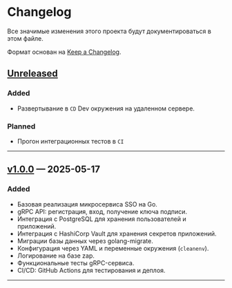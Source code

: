# Changelog

Все значимые изменения этого проекта будут документироваться в этом файле.

Формат основан на [Keep a Changelog](https://keepachangelog.com/ru/1.0.0/).

## [Unreleased]

### Added
- Развертывание в `CD` Dev окружения на удаленном сервере.

### Planned
- Прогон интеграционных тестов в `CI`

---

## [v1.0.0] — 2025-05-17

### Added
- Базовая реализация микросервиса SSO на Go.
- gRPC API: регистрация, вход, получение ключа подписи.
- Интеграция с PostgreSQL для хранения пользователей и приложений.
- Интеграция с HashiCorp Vault для хранения секретов приложений.
- Миграции базы данных через golang-migrate.
- Конфигурация через YAML и переменные окружения (`cleanenv`).
- Логирование на базе zap.
- Функциональные тесты gRPC-сервиса.
- CI/CD: GitHub Actions для тестирования и деплоя.

---

[Unreleased]: https://github.com/passwordhash/go-sso/compare/v1.0.0...HEAD
[v1.0.0]: https://github.com/passwordhash/go-sso/releases/tag/v1.0.0
